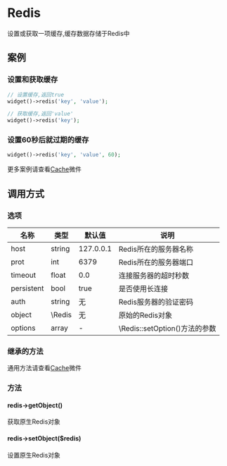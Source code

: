 Redis
=====

设置或获取一项缓存,缓存数据存储于Redis中

案例
----

### 设置和获取缓存
```php
// 设置缓存,返回true
widget()->redis('key', 'value');

// 获取缓存,返回'value'
widget()->redis('key');
```

### 设置60秒后就过期的缓存
```php
widget()->redis('key', 'value', 60);
```

更多案例请查看[Cache](cache.md)微件

调用方式
--------

### 选项

名称       | 类型         | 默认值         | 说明
-----------|--------------|----------------|------
host       | string       | 127.0.0.1      | Redis所在的服务器名称
prot       | int          | 6379           | Redis所在的服务器端口
timeout    | float        | 0.0            | 连接服务器的超时秒数
persistent | bool         | true           | 是否使用长连接
auth 	   | string 	  | 无 			   | Redis服务器的验证密码
object     | \Redis       | 无             | 原始的Redis对象
options    | array 		  | -              | \Redis::setOption()方法的参数

### 继承的方法

通用方法请查看[Cache](cache.md#通用方法)微件

### 方法

#### redis->getObject()
获取原生Redis对象

#### redis->setObject($redis)
设置原生Redis对象